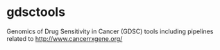 # gdsctools
Genomics of Drug Sensitivity in Cancer (GDSC) tools including pipelines related  to http://www.cancerrxgene.org/ 
